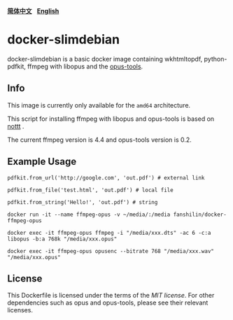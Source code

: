 [**简体中文**](https://github.com/fanshi1in/docker-slimdebian/blob/main/README_zh.md)&nbsp;&nbsp;&nbsp;[**English**](https://github.com/fanshi1in/docker-slimdebian/blob/main/README.md)

# docker-slimdebian

docker-slimdebian is a basic docker image containing wkhtmltopdf, python-pdfkit, ffmpeg with libopus and the [opus-tools](https://opus-codec.org/release/dev/2018/09/18/opus-tools-0_2.html).

## Info

This image is currently only available for the `amd64` architecture.

This script for installing ffmpeg with libopus and opus-tools is based on [nottt](https://gist.github.com/Nottt/f55dd79ca235d8add67423a76b304961) .

The current ffmpeg version is 4.4 and opus-tools version is 0.2.

## Example Usage

`pdfkit.from_url('http://google.com', 'out.pdf') # external link`

`pdfkit.from_file('test.html', 'out.pdf') # local file`

`pdfkit.from_string('Hello!', 'out.pdf') # string`

`docker run -it --name ffmpeg-opus -v ~/media/:/media fanshilin/docker-ffmpeg-opus`

`docker exec -it ffmpeg-opus ffmpeg -i "/media/xxx.dts" -ac 6 -c:a libopus -b:a 768k "/media/xxx.opus"`

`docker exec -it ffmpeg-opus opusenc --bitrate 768 "/media/xxx.wav" "/media/xxx.opus"`

## License

This Dockerfile is licensed under the terms of the _MIT license_. For other dependencies such as opus and opus-tools, please see their relevant licenses.

